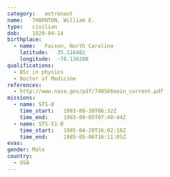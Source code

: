 ```yaml
---
category:	astronaut
name:	THORNTON, William E.
type:	civilian
dob:	1929-04-14
birthplace:
  - name:	Faison, North Carolina
    latitude:	35.116482
    longitude:	-78.136208
qualifications:
  - BSc in physics
  - Doctor of Medicine
references:
  - http://www.nasa.gov/pdf/740566main_current.pdf
missions:
  - name: STS-8
    time_start:   1983-08-30T06:32Z
    time_end:     1983-09-05T07:40:44Z
  - name: STS-51-B
    time_start:   1985-04-29T16:02:18Z
    time_end:     1985-05-06T16:11:05Z
evas:
gender:	Male
country:
  - USA
---
```


